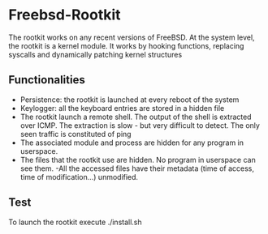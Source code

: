 # Freebsd-Rootkit
The rootkit works on any recent versions of FreeBSD. At the system level, the rootkit is a kernel module. It works by hooking functions, replacing syscalls and dynamically patching kernel structures

## Functionalities
- Persistence: the rootkit is launched at every reboot of the system
- Keylogger: all the keyboard entries are stored in a hidden file
- The rootkit launch a remote shell. The output of the shell is extracted over ICMP. The extraction is slow - but very difficult to detect. The only seen traffic is constituted of ping
- The associated module and process are hidden for any program in userspace.
- The files that the rootkit use are hidden. No program in userspace can see them.
 -All the accessed files have their metadata (time of access, time of modification...) unmodified.

## Test
To launch the rootkit execute ./install.sh